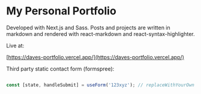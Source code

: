 # My Personal Portfolio

Developed with Next.js and Sass. Posts and projects are written in markdown and rendered with react-markdown and react-syntax-highlighter.

Live at:

[https://daves-portfolio.vercel.app/](https://daves-portfolio.vercel.app/)

Third party static contact form (formspree):

```js

const [state, handleSubmit] = useForm('123xyz'); // replaceWithYourOwn

```
